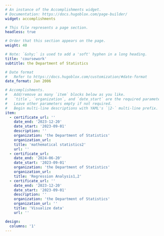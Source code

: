 ```yaml
---
# An instance of the Accomplishments widget.
# Documentation: https://docs.hugoblox.com/page-builder/
widget: accomplishments

# This file represents a page section.
headless: true

# Order that this section appears on the page.
weight: 40

# Note: `&shy;` is used to add a 'soft' hyphen in a long heading.
title: 'coursework'
subtitle: the Department of Statistics

# Date format
#   Refer to https://docs.hugoblox.com/customization/#date-format
date_format: Jan 2006

# Accomplishments.
#   Add/remove as many `item` blocks below as you like.
#   `title`, `organization`, and `date_start` are the required parameters.
#   Leave other parameters empty if not required.
#   Begin multi-line descriptions with YAML's `|2-` multi-line prefix.
item:
  - certificate_url: ''
    date_end: '2023-12-20'
    date_start: '2023-09-01'
    description: ''
    organization: 'the Department of Statistics'
    organization_url: 
    title: 'mathematical statistics2'
    url: ''
  - certificate_url: 
    date_end: '2024-06-20'
    date_start: '2023-09-01'
    organization: 'the Department of Statistics'
    organization_url: 
    title: 'Regression Analysis1,2'
  - certificate_url: ''
    date_end: '2023-12-20'
    date_start: '2023-09-01'
    description: ''
    organization: 'the Department of Statistics'
    organization_url: ''
    title: 'Visualize data'
    url: ''

design:
  columns: '1'
---
```

